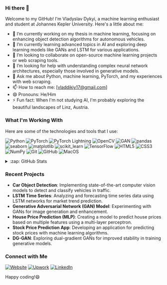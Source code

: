 ### Hi there 👋

Welcome to my GitHub! I'm Vladyslav Dykyi, a machine learning enthusiast and student at Johannes Kepler University. Here's a little about me:

- 🔭 I’m currently working on my thesis in machine learning, focusing on enhancing object detection algorithms for autonomous vehicles.
- 🌱 I’m currently learning advanced topics in AI and exploring deep learning models like GANs and LSTM for various applications.
- 👯 I’m looking to collaborate on open-source machine learning projects or web scraping tools.
- 🤔 I’m looking for help with understanding complex neural network architectures, especially those involved in generative models.
- 💬 Ask me about Python, machine learning, PyTorch, and my experiences with web scraping.
- 📫 How to reach me: [vladdikiy17@gmail.com]
- 😄 Pronouns: He/Him
- ⚡ Fun fact: When I'm not studying AI, I'm probably exploring the beautiful landscapes of Linz, Austria.

### What I'm Working With
Here are some of the technologies and tools that I use:

![Python](https://img.shields.io/badge/-Python-black?style=flat-square&logo=Python)
![PyTorch](https://img.shields.io/badge/-PyTorch-black?style=flat-square&logo=PyTorch)
![PyTorch Lightning](https://img.shields.io/badge/-PyTorch_Lightning-black?style=flat-square&logo=PyTorchLightning)
![OpenCV](https://img.shields.io/badge/-OpenCV-black?style=flat-square&logo=OpenCV)
![GAN](https://img.shields.io/badge/-GAN-black?style=flat-square&logo=GAN)
![pandas](https://img.shields.io/badge/-pandas-black?style=flat-square&logo=pandas)
![seaborn](https://img.shields.io/badge/-seaborn-black?style=flat-square&logo=seaborn)
![matplotlib](https://img.shields.io/badge/-matplotlib-black?style=flat-square&logo=matplotlib)
![scikit_learn](https://img.shields.io/badge/-scikit_learn-black?style=flat-square&logo=scikit-learn)
![TensorFlow](https://img.shields.io/badge/-TensorFlow-black?style=flat-square&logo=TensorFlow)
![HTML5](https://img.shields.io/badge/-HTML5-black?style=flat-square&logo=html5)
![CSS3](https://img.shields.io/badge/-CSS3-black?style=flat-square&logo=css3)
![NumPy](https://img.shields.io/badge/-NumPy-black?style=flat-square&logo=numpy)
![Git](https://img.shields.io/badge/-Git-black?style=flat-square&logo=git)
![GitHub](https://img.shields.io/badge/-GitHub-181717?style=flat-square&logo=github)
![MacOS](https://img.shields.io/badge/-MacOS-black?style=flat-square&logo=Apple)

<details>
  <summary>:zap: GitHub Stats</summary>

  [![Vladyslav's GitHub stats](https://github-readme-stats.vercel.app/api?username=dykyivladk1&show_icons=true)](https://github.com/anuraghazra/github-readme-stats)

</details>

### Recent Projects

- **Car Object Detection**: Implementing state-of-the-art computer vision models to detect and classify vehicles in traffic.
- **LSTM Time Series**: Analyzing and forecasting time series data using LSTM networks for market trend prediction.
- **Generative Adversarial Network (GAN) Model**: Experimenting with GANs for image generation and enhancement.
- **House Price Prediction (MLP)**: Creating a model to predict house prices based on multiple features using a multi-layer perceptron.
- **Stock Price Prediction App**: Developing an application for predicting stock prices with machine learning algorithms.
- **DG-GAN**: Exploring dual-gradient GANs for improved stability in training generative models.

### Connect with Me

[![Website](https://img.shields.io/badge/website-000000?style=for-the-badge&logo=About.me&logoColor=white)](https://portcode.at/)
[![Upwork](https://img.shields.io/badge/Upwork-6fda44?style=for-the-badge&logo=Upwork&logoColor=white)](https://www.upwork.com/freelancers/~01186f04fc2a233a08)
[![LinkedIn](https://img.shields.io/badge/LinkedIn-0077B5?style=for-the-badge&logo=linkedin&logoColor=white)](https://www.linkedin.com/in/vlad-dykyi-4321a9283/)

Happy coding!😄
